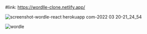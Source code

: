 #link: https://wordlle-clone.netlify.app/

![screenshot-wordle-react herokuapp com-2022 03 20-21_24_54](https://user-images.githubusercontent.com/61586802/159184654-3f575d87-74bb-43c0-8d62-99000b4e4a37.png)

![wordle](https://user-images.githubusercontent.com/61586802/169517976-e4843b7c-ec1a-4a3b-bf86-001432d9533b.png)
